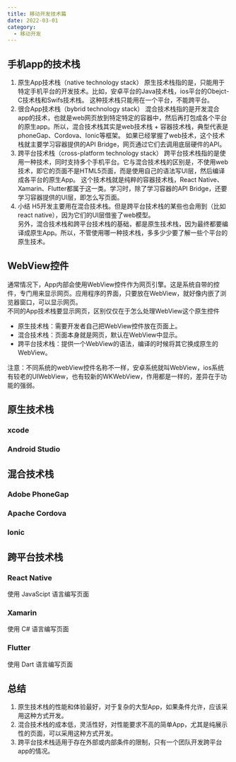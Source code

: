 ```yaml
---
title: 移动开发技术篇
date: 2022-03-01
category:
  - 移动开发
---
```


## 手机app的技术栈

1. 原生App技术栈（native technology stack）
   原生技术栈指的是，只能用于特定手机平台的开发技术。比如，安卓平台的Java技术栈，ios平台的Obejct-C技术栈和Swifs技术栈。 这种技术栈只能用在一个平台，不能跨平台。
2. 很合App技术栈（bybrid technology stack）
   混合技术栈指的是开发混合app的技术，也就是web网页放到特定特定的容器中，然后再打包成各个平台的原生app。所以，混合技术栈其实是web技术栈 + 容器技术栈，典型代表是phoneGap、Cordova、Ionic等框架。
   如果已经掌握了web技术，这个技术栈就主要学习容器提供的API Bridge，网页通过它们去调用底层硬件的API。
3. 跨平台技术栈（cross-platform technology stack）
   跨平台技术栈指的是使用一种技术，同时支持多个手机平台。它与混合技术栈的区别是，不使用web技术，即它的页面不是HTML5页面，而是使用自己的语法写UI层，然后编译成各平台的原生App。
   这个技术栈就是纯粹的容器技术栈，React Native、Xamarin、Flutter都属于这一类。学习时，除了学习容器的API Bridge，还要学习容器提供的UI层，即怎么写页面。
4. 小结
   H5开发主要用在混合技术栈。但是跨平台技术栈的某些也会用到（比如react native），因为它们的UI层借鉴了web模型。  
   另外，混合技术栈和跨平台技术栈的基础，都是原生技术栈，因为最终都要编译成原生App。所以，不管使用哪一种技术栈，多多少少要了解一些个平台的原生技术。

## WebView控件
通常情况下，App内部会使用WebView控件作为网页引擎。这是系统自带的控件，专门用来显示网页。应用程序的界面，只要放在WebView，就好像内嵌了浏览器窗口，可以显示网页。  
不同的App技术栈要显示网页，区别仅仅在于怎么处理WebView这个原生控件
- 原生技术栈：需要开发者自己把WebView控件放在页面上。
- 混合技术栈：页面本身就是网页，默认在WebView中显示。
- 跨平台技术栈：提供一个WebView的语法，编译的时候将其它换成原生的WebView。

注意：不同系统的webView控件名称不一样，安卓系统就叫WebView，ios系统有较老的UIWebView，也有较新的WKWebView，作用都是一样的，差异在于功能的强弱。

## 原生技术栈

### xcode

### Android Studio

## 混合技术栈

### Adobe PhoneGap

### Apache Cordova

### Ionic


## 跨平台技术栈

### React Native
使用 JavaScipt 语言编写页面

### Xamarin
使用 C# 语言编写页面

### Flutter
使用 Dart 语言编写页面

## 总结
1. 原生技术栈的性能和体验最好，对于复杂的大型App，如果条件允许，应该采用这种方式开发。
2. 混合技术栈的成本低，灵活性好，对性能要求不高的简单App，尤其是纯展示性的页面，可以采用这种方式开发。
3. 跨平台技术栈适用于存在外部或内部条件的限制，只有一个团队开发跨平台app的情况。

